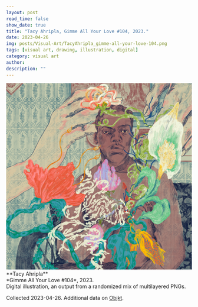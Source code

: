 ```yaml
---
layout: post
read_time: false
show_date: true
title: "Tacy Ahripla, Gimme All Your Love #104, 2023."
date: 2023-04-26
img: posts/Visual-Art/TacyAhripla_gimme-all-your-love-104.png
tags: [visual art, drawing, illustration, digital]
category: visual art
author: 
description: ""
---
```


<img src='./assets/img/posts/Visual-Art/TacyAhripla_gimme-all-your-love-104.png'>

<br>
**Tacy Ahripla**
<br>*Gimme All Your Love #104*, 2023.
<br>Digital illustration, an output from a randomized mix of multilayered PNGs.

 <div class="page-separator"></div>

Collected 2023-04-26. Additional data on [Objkt](https://objkt.com/tokens/fxhash/1489247).
